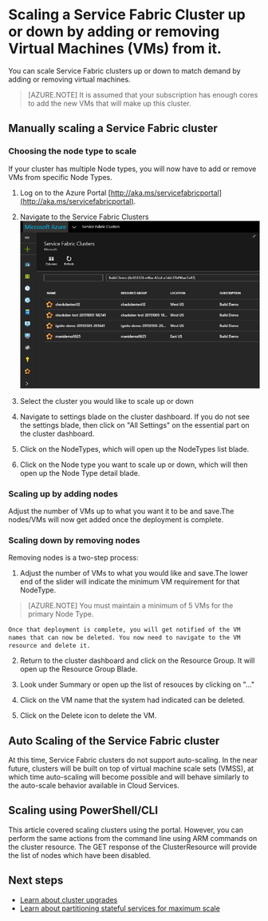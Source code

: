 <properties
   pageTitle="Scaling a Service Fabric cluster up or down | Microsoft Azure"
   description="Scale a Service Fabric Cluster up or down to match demand by adding or removing virtual machine nodes"
   services="service-fabric"
   documentationCenter=".net"
   authors="ChackDan"
   manager="timlt"
   editor=""/>

<tags
   ms.service="service-fabric"
   ms.devlang="dotnet"
   ms.topic="article"
   ms.tgt_pltfrm="na"
   ms.workload="na"
   ms.date="11/03/2015"
   ms.author="chackdan"/>

# Scaling a Service Fabric Cluster up or down by adding or removing Virtual Machines (VMs) from it.

You can scale Service Fabric clusters up or down to match demand by adding or removing virtual machines.

>[AZURE.NOTE] It is assumed that your subscription has enough cores to add the new VMs that will make up this cluster.


## Manually scaling a Service Fabric cluster

### Choosing the node type to scale

If your cluster has multiple Node types, you will now have to add or remove VMs from specific Node Types.

1. Log on to the Azure Portal [http://aka.ms/servicefabricportal](http://aka.ms/servicefabricportal).

2. Navigate to the Service Fabric Clusters
 ![BrowseServiceFabricClusterResource][BrowseServiceFabricClusterResource]

3. Select the cluster you would like to scale up or down

4. Navigate to settings blade on the cluster dashboard. If you do not see the settings blade, then click on "All Settings" on the essential part on the cluster dashboard.

5. Click on the NodeTypes, which will open up the NodeTypes list blade.

7. Click on the Node type you want to scale up or down, which will then open up the Node Type detail blade.

### Scaling up by adding nodes

Adjust the number of VMs up to what you want it to be and save.The nodes/VMs will now get added once the deployment is complete.

### Scaling down by removing nodes

Removing nodes is a two-step process:

1. Adjust the number of VMs to what you would like and save.The lower end of the slider will indicate the minimum VM requirement for that NodeType.

  >[AZURE.NOTE] You must maintain a minimum of 5 VMs for the primary Node Type.

    Once that deployment is complete, you will get notified of the VM names that can now be deleted. You now need to navigate to the VM resource and delete it.

2. Return to the cluster dashboard and click on the Resource Group. It will open up the Resource Group Blade.

3. Look under Summary or open up the list of resouces by clicking on "..."

4. Click on the VM name that the system had indicated can be deleted.

5. Click on the Delete icon to delete the VM.

## Auto Scaling of the Service Fabric cluster

At this time, Service Fabric clusters do not support auto-scaling. In the near future, clusters will be built on top of virtual machine scale sets (VMSS), at which time auto-scaling will become possible and will behave similarly to the auto-scale behavior available in Cloud Services.

## Scaling using PowerShell/CLI

This article covered scaling clusters using the portal. However, you can perform the same actions from the command line using ARM commands on the cluster resource. The GET response of the ClusterResource will provide the list of nodes which have been disabled.

## Next steps

- [Learn about cluster upgrades](service-fabric-cluster-upgrade.md)
- [Learn about partitioning stateful services for maximum scale](service-fabric-concepts-partitioning.md)


<!--Image references-->
[BrowseServiceFabricClusterResource]: ./media/service-fabric-cluster-scale-up-down/BrowseServiceFabricClusterResource.png

